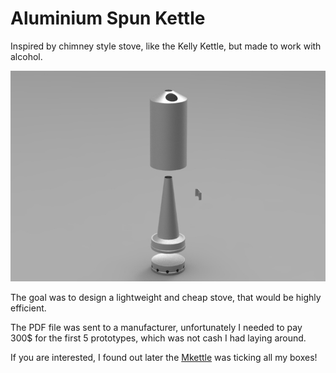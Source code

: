# Aluminium Spun Kettle

Inspired by chimney style stove, like the Kelly Kettle, but made to work with alcohol. 

![](kettle.png)


The goal was to design a lightweight and cheap stove, that would be highly efficient. 

The PDF file was sent to a manufacturer, unfortunately I needed to pay 300$ for the first 5 prototypes, which was not cash I had laying around.

If you are interested, I found out later the [Mkettle](http://www.mkettle.com/) was ticking all my boxes!
